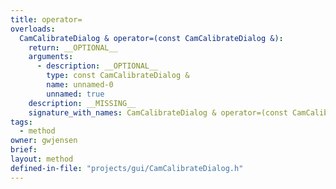 ```yaml
---
title: operator=
overloads:
  CamCalibrateDialog & operator=(const CamCalibrateDialog &):
    return: __OPTIONAL__
    arguments:
      - description: __OPTIONAL__
        type: const CamCalibrateDialog &
        name: unnamed-0
        unnamed: true
    description: __MISSING__
    signature_with_names: CamCalibrateDialog & operator=(const CamCalibrateDialog &)
tags:
  - method
owner: gwjensen
brief:
layout: method
defined-in-file: "projects/gui/CamCalibrateDialog.h"
---
```

